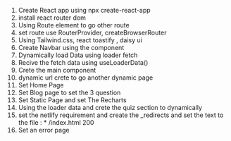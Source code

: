 1. Create React app using npx create-react-app
2. install react router dom
3. Using Route element to go other route 
4. set route use RouterProvider, createBrowserRouter
5. Using Tailwind.css, react toastify , daisy ui
6. Create Navbar using the component
7. Dynamically load Data using loader fetch 
8. Recive the fetch data using useLoaderData()
9. Crete the main component 
10. dynamic url crete to go another dynamic page
11. Set Home Page
12. Set Blog page to set the 3 question
13. Set Static Page and set The Recharts 
14. Using the loader data and crete the quiz section to dynamically
15. set the netlify requirement and create the _redirects  and set the text to the file : *  /index.html  200
16. Set an error page
